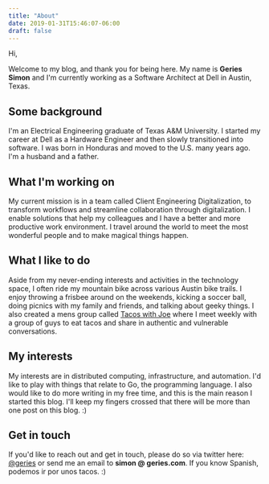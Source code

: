 ```yaml
---
title: "About"
date: 2019-01-31T15:46:07-06:00
draft: false
---
```


Hi,

Welcome to my blog, and thank you for being here. My name is **Geries Simon** and I'm currently working as a Software Architect at Dell in Austin, Texas.

## Some background

I'm an Electrical Engineering graduate of Texas A&M University. I started my career at Dell as a Hardware Engineer and then slowly transitioned into software. I was born in Honduras and moved to the U.S. many years ago. I'm a husband and a father.

## What I'm working on

My current mission is in a team called Client Engineering Digitalization, to transform workflows and streamline collaboration through digitalization. I enable solutions that help my colleagues and I have a better and more productive work environment. I travel around the world  to meet the most wonderful people and to make magical things happen. 

## What I like to do

Aside from my never-ending interests and activities in the technology space, I often ride my mountain bike across various Austin bike trails. I enjoy throwing a frisbee around on the weekends, kicking a soccer ball, doing picnics with my family and friends, and talking about geeky things. I also created a mens group called [Tacos with Joe](https://facebook.com/tacoswithjoe/) where I meet weekly with a group of guys to eat tacos and share in authentic and vulnerable conversations.

## My interests

My interests are in distributed computing, infrastructure, and automation. I'd like to play with things that relate to Go, the programming language. I also would like to do more writing in my free time, and this is the main reason I started this blog. I'll keep my fingers crossed that there will be more than one post on this blog. :)

## Get in touch

If you'd like to reach out and get in touch, please do so via twitter here: [@geries](https://twitter.com/geries) or send me an email to **simon @ geries.com**. If you know Spanish, podemos ir por unos tacos. :)
